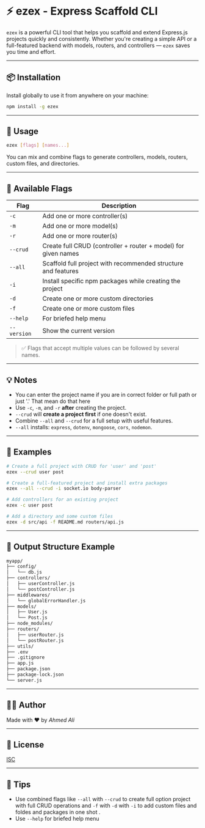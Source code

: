 # ⚡ ezex - Express Scaffold CLI

`ezex` is a powerful CLI tool that helps you scaffold and extend Express.js projects quickly and consistently. Whether you're creating a simple API or a full-featured backend with models, routers, and controllers — `ezex` saves you time and effort.

---

## 📦 Installation

Install globally to use it from anywhere on your machine:

```bash
npm install -g ezex
```

---

## 🚀 Usage

```bash
ezex [flags] [names...]
```

You can mix and combine flags to generate controllers, models, routers, custom files, and directories.

---

## 🔧 Available Flags

| Flag        | Description                                                    |
| ----------- | -------------------------------------------------------------- |
| `-c`        | Add one or more controller(s)                                  |
| `-m`        | Add one or more model(s)                                       |
| `-r`        | Add one or more router(s)                                      |
| `--crud`    | Create full CRUD (controller + router + model) for given names |
| `--all`     | Scaffold full project with recommended structure and features  |
| `-i`        | Install specific npm packages while creating the project       |
| `-d`        | Create one or more custom directories                          |
| `-f`        | Create one or more custom files                                |
| `--help`    | For briefed help menu                                          |
| `--version` | Show the current version                                       |

> ✅ Flags that accept multiple values can be followed by several names.

---

## 💡 Notes

- You can enter the project name if you are in correct folder or full path or just '.' That mean do that here
- Use `-c`, `-m`, and `-r` **after** creating the project.
- `--crud` will **create a project first** if one doesn't exist.
- Combine `--all` and `--crud` for a full setup with useful features.
- `--all` installs: `express`, `dotenv`, `mongoose`, `cors`, `nodemon`.

---

## 🧪 Examples

```bash
# Create a full project with CRUD for 'user' and 'post'
ezex --crud user post
```

```bash
# Create a full-featured project and install extra packages
ezex --all --crud -i socket.io body-parser
```

```bash
# Add controllers for an existing project
ezex -c user post
```

```bash
# Add a directory and some custom files
ezex -d src/api -f README.md routers/api.js
```

---

## 📁 Output Structure Example

```bash
myapp/
├── config/
│   └── db.js
├── controllers/
│   ├── userController.js
│   └── postController.js
├── middlewares/
│   └── globalErrorHandler.js
├── models/
│   ├── User.js
│   └── Post.js
├── node_modules/
├── routers/
│   ├── userRouter.js
│   └── postRouter.js
├── utils/
├── .env
├── .gitignore
├── app.js
├── package.json
├── package-lock.json
└── server.js

```

---

## 🧑‍💻 Author

Made with ❤️ by _Ahmed Ali_

---

## 🪪 License

[ISC](LICENSE)

---

## 📌 Tips

- Use combined flags like `--all` with `--crud` to create full option project with full CRUD operations and `-f` with `-d` with `-i` to add custom files and foldes and packages in one shot .
- Use `--help` for briefed help menu
